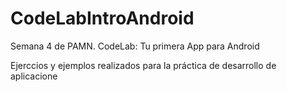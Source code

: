 # CodeLabIntroAndroid
Semana 4 de PAMN. CodeLab: Tu primera App para Android

Ejerccios y ejemplos realizados para la práctica de desarrollo de aplicacione
